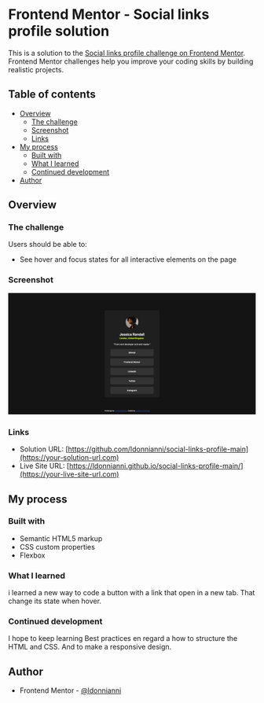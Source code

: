 # Frontend Mentor - Social links profile solution

This is a solution to the [Social links profile challenge on Frontend Mentor](https://www.frontendmentor.io/challenges/social-links-profile-UG32l9m6dQ). Frontend Mentor challenges help you improve your coding skills by building realistic projects. 

## Table of contents

- [Overview](#overview)
  - [The challenge](#the-challenge)
  - [Screenshot](#screenshot)
  - [Links](#links)
- [My process](#my-process)
  - [Built with](#built-with)
  - [What I learned](#what-i-learned)
  - [Continued development](#continued-development)
- [Author](#author)


## Overview

### The challenge

Users should be able to:

- See hover and focus states for all interactive elements on the page

### Screenshot

![](./screenshot.jpg)


### Links

- Solution URL: [https://github.com/ldonnianni/social-links-profile-main](https://your-solution-url.com)
- Live Site URL: [https://ldonnianni.github.io/social-links-profile-main/](https://your-live-site-url.com)

## My process

### Built with

- Semantic HTML5 markup
- CSS custom properties
- Flexbox


### What I learned

i learned a new way to code a button with a link that open in a new tab. That change its state when hover. 


### Continued development

I hope to keep learning Best practices en regard a how to structure the HTML and CSS. And to make a responsive design.


## Author

- Frontend Mentor - [@ldonnianni](https://www.frontendmentor.io/profile/ldonnianni)

